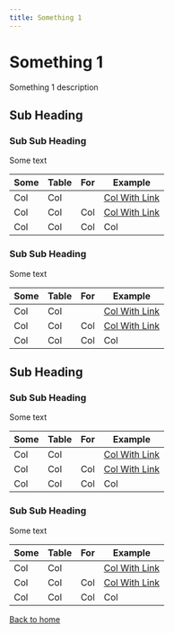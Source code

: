 ```yaml
---
title: Something 1
---
```

# Something 1

Something 1 description

## Sub Heading

### Sub Sub Heading

Some text

| Some | Table | For | Example |
| --- | ---| --- | --- |
| Col | Col |  | [Col With Link](https://www.google.com/) |
| Col | Col | Col | [Col With Link](https://www.google.com/) |
| Col | Col | Col | Col |

### Sub Sub Heading

Some text

| Some | Table | For | Example |
| --- | ---| --- | --- |
| Col | Col |  | [Col With Link](https://www.google.com/) |
| Col | Col | Col | [Col With Link](https://www.google.com/) |
| Col | Col | Col | Col |

## Sub Heading

### Sub Sub Heading

Some text

| Some | Table | For | Example |
| --- | ---| --- | --- |
| Col | Col |  | [Col With Link](https://www.google.com/) |
| Col | Col | Col | [Col With Link](https://www.google.com/) |
| Col | Col | Col | Col |

### Sub Sub Heading

Some text

| Some | Table | For | Example |
| --- | ---| --- | --- |
| Col | Col |  | [Col With Link](https://www.google.com/) |
| Col | Col | Col | [Col With Link](https://www.google.com/) |
| Col | Col | Col | Col |

[Back to home](../../index)

